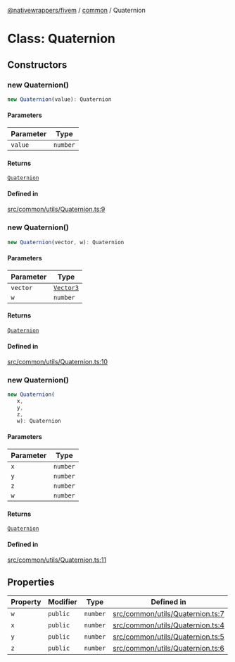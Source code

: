 [@nativewrappers/fivem](../../README.md) / [common](../README.md) / Quaternion

# Class: Quaternion

## Constructors

### new Quaternion()

```ts
new Quaternion(value): Quaternion
```

#### Parameters

| Parameter | Type |
| ------ | ------ |
| `value` | `number` |

#### Returns

[`Quaternion`](Quaternion.md)

#### Defined in

[src/common/utils/Quaternion.ts:9](https://github.com/nativewrappers/fivem/blob/a98996c0c5fa01724c4f2137e7528f7f3c03bc27/src/common/utils/Quaternion.ts#L9)

### new Quaternion()

```ts
new Quaternion(vector, w): Quaternion
```

#### Parameters

| Parameter | Type |
| ------ | ------ |
| `vector` | [`Vector3`](Vector3.md) |
| `w` | `number` |

#### Returns

[`Quaternion`](Quaternion.md)

#### Defined in

[src/common/utils/Quaternion.ts:10](https://github.com/nativewrappers/fivem/blob/a98996c0c5fa01724c4f2137e7528f7f3c03bc27/src/common/utils/Quaternion.ts#L10)

### new Quaternion()

```ts
new Quaternion(
   x, 
   y, 
   z, 
   w): Quaternion
```

#### Parameters

| Parameter | Type |
| ------ | ------ |
| `x` | `number` |
| `y` | `number` |
| `z` | `number` |
| `w` | `number` |

#### Returns

[`Quaternion`](Quaternion.md)

#### Defined in

[src/common/utils/Quaternion.ts:11](https://github.com/nativewrappers/fivem/blob/a98996c0c5fa01724c4f2137e7528f7f3c03bc27/src/common/utils/Quaternion.ts#L11)

## Properties

| Property | Modifier | Type | Defined in |
| ------ | ------ | ------ | ------ |
| `w` | `public` | `number` | [src/common/utils/Quaternion.ts:7](https://github.com/nativewrappers/fivem/blob/a98996c0c5fa01724c4f2137e7528f7f3c03bc27/src/common/utils/Quaternion.ts#L7) |
| `x` | `public` | `number` | [src/common/utils/Quaternion.ts:4](https://github.com/nativewrappers/fivem/blob/a98996c0c5fa01724c4f2137e7528f7f3c03bc27/src/common/utils/Quaternion.ts#L4) |
| `y` | `public` | `number` | [src/common/utils/Quaternion.ts:5](https://github.com/nativewrappers/fivem/blob/a98996c0c5fa01724c4f2137e7528f7f3c03bc27/src/common/utils/Quaternion.ts#L5) |
| `z` | `public` | `number` | [src/common/utils/Quaternion.ts:6](https://github.com/nativewrappers/fivem/blob/a98996c0c5fa01724c4f2137e7528f7f3c03bc27/src/common/utils/Quaternion.ts#L6) |
